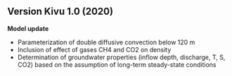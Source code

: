 ## Version Kivu 1.0 (2020)

**Model update**
- Parameterization of double diffusive convection below 120 m
- Inclusion of effect of gases CH4 and CO2 on density
- Determination of groundwater properties (inflow depth, discharge, T, S, CO2) based on the assumption of long-term steady-state conditions
